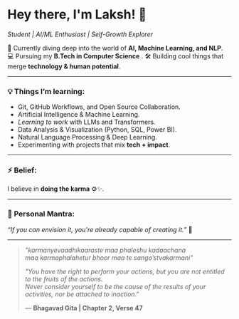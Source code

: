# Hey there, I'm Laksh! 👋  
*Student | AI/ML Enthusiast | Self-Growth Explorer*

🌱 Currently diving deep into the world of **AI, Machine Learning, and NLP**.  
💻 Pursuing my **B.Tech in Computer Science** . 
🛠 Building cool things that merge **technology & human potential**.

---

### 💡 Things I’m learning:

- Git, GitHub Workflows, and Open Source Collaboration.
- Artificial Intelligence & Machine Learning.
- *Learning to work* with LLMs and Transformers.
- Data Analysis & Visualization (Python, SQL, Power BI).
- Natural Language Processing & Deep Learning.
- Experimenting with projects that mix **tech + impact**.


---

### ⚡ Belief:
I believe in **doing the karma** ⚙️✨.

---

### 🌟 Personal Mantra:

*“If you can envision it, you're already capable of creating it.”* 🔮

---

> *"karmanyevaadhikaaraste maa phaleshu kadaachana  
> maa karmaphalahetur bhoor maa te sango’stvakarmani"*  
>  
> *"You have the right to perform your actions, but you are not entitled to the fruits of the actions.  
> Never consider yourself to be the cause of the results of your activities, nor be attached to inaction."*  
>  
> — **Bhagavad Gita | Chapter 2, Verse 47**

<!---
lakshitha-sketch/lakshitha-sketch is a ✨ special ✨ repository because its `README.md` (this file) appears on your GitHub profile.
You can click the Preview link to take a look at your changes.
--->
